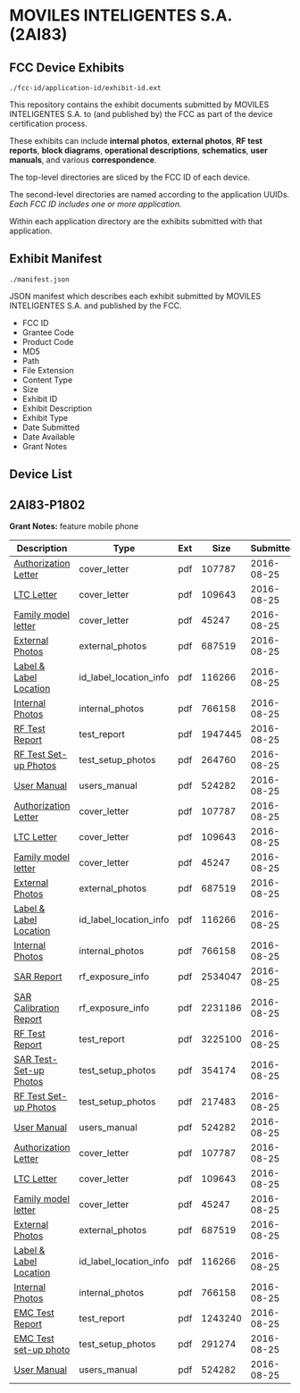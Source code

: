 # MOVILES INTELIGENTES S.A. (2AI83)
## FCC Device Exhibits

```
./fcc-id/application-id/exhibit-id.ext
```

This repository contains the exhibit documents submitted by MOVILES INTELIGENTES S.A. to (and published by) the FCC as part of the device certification process.

These exhibits can include **internal photos**, **external photos**, **RF test reports**, **block diagrams**, **operational descriptions**, **schematics**, **user manuals**, and various **correspondence**.

The top-level directories are sliced by the FCC ID of each device.

The second-level directories are named according to the application UUIDs. *Each FCC ID includes one or more application.*

Within each application directory are the exhibits submitted with that application. 

## Exhibit Manifest

```
./manifest.json
```

JSON manifest which describes each exhibit submitted by MOVILES INTELIGENTES S.A. and published by the FCC.

- FCC ID
- Grantee Code
- Product Code
- MD5
- Path
- File Extension
- Content Type
- Size
- Exhibit ID
- Exhibit Description
- Exhibit Type
- Date Submitted
- Date Available
- Grant Notes

## Device List
## 2AI83-P1802
**Grant Notes:** feature mobile phone

| Description | Type | Ext | Size | Submitted | Available |
| ----------- | ---- | --- | ---- | --------- | --------- |
| [Authorization Letter](2AI83-P1802/31db48cb9c5e9101dce870e2b9e2d040/3112448.pdf) | cover_letter | pdf | 107787 | 2016-08-25 | 2016-08-26 |
| [LTC Letter](2AI83-P1802/31db48cb9c5e9101dce870e2b9e2d040/3112449.pdf) | cover_letter | pdf | 109643 | 2016-08-25 | 2016-08-26 |
| [Family model letter](2AI83-P1802/31db48cb9c5e9101dce870e2b9e2d040/3112450.pdf) | cover_letter | pdf | 45247 | 2016-08-25 | 2016-08-26 |
| [External Photos](2AI83-P1802/31db48cb9c5e9101dce870e2b9e2d040/3112451.pdf) | external_photos | pdf | 687519 | 2016-08-25 | 2016-08-26 |
| [Label & Label Location](2AI83-P1802/31db48cb9c5e9101dce870e2b9e2d040/3112452.pdf) | id_label_location_info | pdf | 116266 | 2016-08-25 | 2016-08-26 |
| [Internal Photos](2AI83-P1802/31db48cb9c5e9101dce870e2b9e2d040/3112453.pdf) | internal_photos | pdf | 766158 | 2016-08-25 | 2016-08-26 |
| [RF Test Report](2AI83-P1802/31db48cb9c5e9101dce870e2b9e2d040/3112478.pdf) | test_report | pdf | 1947445 | 2016-08-25 | 2016-08-26 |
| [RF Test Set-up Photos](2AI83-P1802/31db48cb9c5e9101dce870e2b9e2d040/3112479.pdf) | test_setup_photos | pdf | 264760 | 2016-08-25 | 2016-08-26 |
| [User Manual](2AI83-P1802/31db48cb9c5e9101dce870e2b9e2d040/3112458.pdf) | users_manual | pdf | 524282 | 2016-08-25 | 2016-08-26 |
| [Authorization Letter](2AI83-P1802/6269d26b2e5452806a3db2a1617f49a0/3112448.pdf) | cover_letter | pdf | 107787 | 2016-08-25 | 2016-08-26 |
| [LTC Letter](2AI83-P1802/6269d26b2e5452806a3db2a1617f49a0/3112449.pdf) | cover_letter | pdf | 109643 | 2016-08-25 | 2016-08-26 |
| [Family model letter](2AI83-P1802/6269d26b2e5452806a3db2a1617f49a0/3112450.pdf) | cover_letter | pdf | 45247 | 2016-08-25 | 2016-08-26 |
| [External Photos](2AI83-P1802/6269d26b2e5452806a3db2a1617f49a0/3112451.pdf) | external_photos | pdf | 687519 | 2016-08-25 | 2016-08-26 |
| [Label & Label Location](2AI83-P1802/6269d26b2e5452806a3db2a1617f49a0/3112452.pdf) | id_label_location_info | pdf | 116266 | 2016-08-25 | 2016-08-26 |
| [Internal Photos](2AI83-P1802/6269d26b2e5452806a3db2a1617f49a0/3112453.pdf) | internal_photos | pdf | 766158 | 2016-08-25 | 2016-08-26 |
| [SAR Report](2AI83-P1802/6269d26b2e5452806a3db2a1617f49a0/3112491.pdf) | rf_exposure_info | pdf | 2534047 | 2016-08-25 | 2016-08-26 |
| [SAR Calibration Report](2AI83-P1802/6269d26b2e5452806a3db2a1617f49a0/3068081.pdf) | rf_exposure_info | pdf | 2231186 | 2016-08-25 | 2016-08-26 |
| [RF Test Report](2AI83-P1802/6269d26b2e5452806a3db2a1617f49a0/3112500.pdf) | test_report | pdf | 3225100 | 2016-08-25 | 2016-08-26 |
| [SAR Test-Set-up Photos](2AI83-P1802/6269d26b2e5452806a3db2a1617f49a0/3112493.pdf) | test_setup_photos | pdf | 354174 | 2016-08-25 | 2016-08-26 |
| [RF Test Set-up Photos](2AI83-P1802/6269d26b2e5452806a3db2a1617f49a0/3112501.pdf) | test_setup_photos | pdf | 217483 | 2016-08-25 | 2016-08-26 |
| [User Manual](2AI83-P1802/6269d26b2e5452806a3db2a1617f49a0/3112458.pdf) | users_manual | pdf | 524282 | 2016-08-25 | 2016-08-26 |
| [Authorization Letter](2AI83-P1802/b1ba55f46e186935c56b44dbd55cdbfb/3112448.pdf) | cover_letter | pdf | 107787 | 2016-08-25 | 2016-08-26 |
| [LTC Letter](2AI83-P1802/b1ba55f46e186935c56b44dbd55cdbfb/3112449.pdf) | cover_letter | pdf | 109643 | 2016-08-25 | 2016-08-26 |
| [Family model letter](2AI83-P1802/b1ba55f46e186935c56b44dbd55cdbfb/3112450.pdf) | cover_letter | pdf | 45247 | 2016-08-25 | 2016-08-26 |
| [External Photos](2AI83-P1802/b1ba55f46e186935c56b44dbd55cdbfb/3112451.pdf) | external_photos | pdf | 687519 | 2016-08-25 | 2016-08-26 |
| [Label & Label Location](2AI83-P1802/b1ba55f46e186935c56b44dbd55cdbfb/3112452.pdf) | id_label_location_info | pdf | 116266 | 2016-08-25 | 2016-08-26 |
| [Internal Photos](2AI83-P1802/b1ba55f46e186935c56b44dbd55cdbfb/3112453.pdf) | internal_photos | pdf | 766158 | 2016-08-25 | 2016-08-26 |
| [EMC Test Report](2AI83-P1802/b1ba55f46e186935c56b44dbd55cdbfb/3112456.pdf) | test_report | pdf | 1243240 | 2016-08-25 | 2016-08-26 |
| [EMC Test set-up photo](2AI83-P1802/b1ba55f46e186935c56b44dbd55cdbfb/3112457.pdf) | test_setup_photos | pdf | 291274 | 2016-08-25 | 2016-08-26 |
| [User Manual](2AI83-P1802/b1ba55f46e186935c56b44dbd55cdbfb/3112458.pdf) | users_manual | pdf | 524282 | 2016-08-25 | 2016-08-26 |

